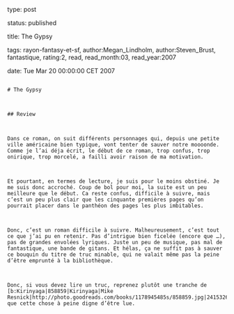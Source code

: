 type: post
status: published
title: The Gypsy
tags:  rayon-fantasy-et-sf, author:Megan_Lindholm, author:Steven_Brust, fantastique, rating:2, read, read_month:03, read_year:2007
date: Tue Mar 20 00:00:00 CET 2007
~~~~~~
# The Gypsy

## Review

Dans ce roman, on suit différents personnages qui, depuis une petite ville américaine bien typique, vont tenter de sauver notre moooonde. Comme je l’ai déja écrit, le début de ce roman, trop confus, trop onirique, trop morcelé, a failli avoir raison de ma motivation.  
  
Et pourtant, en termes de lecture, je suis pour le moins obstiné. Je me suis donc accroché. Coup de bol pour moi, la suite est un peu meilleure que le début. Ca reste confus, difficile à suivre, mais c’est un peu plus clair que les cinquante premières pages qu’on pourrait placer dans le panthéon des pages les plus imbitables.  
  
Donc, c’est un roman difficile à suivre. Malheureusement, c’est tout ce que j’ai pu en retenir. Pas d’intrigue bien ficelée (encore que …), pas de grandes envolées lyriques. Juste un peu de musique, pas mal de fantastique, une bande de gitans. Et hélas, ça ne suffit pas à sauver ce bouquin du titre de truc minable, qui ne valait même pas la peine d’être emprunté à la bibliothèque.  
  
Donc, si vous devez lire un truc, reprenez plutôt une tranche de [b:Kirinyaga|858859|Kirinyaga|Mike Resnick|http://photo.goodreads.com/books/1178945485s/858859.jpg|2415326] que cette chose à peine digne d’être lue.